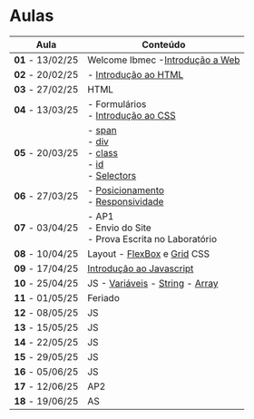 # Aulas

| Aula                     | Conteúdo    |
| ------------------------ | ----------- |
| __01__ - 13/02/25 | Welcome Ibmec -[Introdução a Web](../docs/01_Introducao_WEB.pdf)                                     |
| __02__ - 20/02/25 | - [Introdução ao HTML](../docs/02_Introducao_HTML.pdf)                                     |
| __03__ - 27/02/25 | HTML               |
| __04__ - 13/03/25 | - Formulários <br> - [Introdução ao CSS](../docs/03_Introducao_CSS.pdf)                   |
| __05__ - 20/03/25 | - [span](https://www.w3schools.com/tags/tag_span.asp) <br> - [div](https://www.w3schools.com/html/html_div.asp) <br> - [class](https://www.w3schools.com/html/html_classes.asp) <br> - [id](https://www.w3schools.com/html/html_id.asp) <br> - [Selectors](https://www.w3schools.com/css/css_selectors.asp) |
| __06__ - 27/03/25 | - [Posicionamento](https://jonh-carvalho.github.io/DW_25.1_8001/_Disciplina/Roteiros/css/posicionamento/) <br> - [Responsividade](https://jonh-carvalho.github.io/DW_25.1_8001/_Disciplina/Roteiros/css/siteresponsivo/) |
| __07__ - 03/04/25 | - AP1 <br> - Envio do Site <br> - Prova Escrita no Laboratório  |
| __08__ - 10/04/25     | Layout - [FlexBox](https://jonh-carvalho.github.io/DW_25.1_8001/css/flexbox/) e [Grid](https://jonh-carvalho.github.io/DW_25.1_8001/css/grid/) CSS |
| __09__ - 17/04/25     | [Introdução ao Javascript](./docs/04_Introducao_JavaScript.pdf)  |
| __10__ - 25/04/25     | JS - [Variáveis](https://developer.mozilla.org/pt-BR/docs/Web/JavaScript/Guide/Grammar_and_types) - [String]() - [Array](./Roteiros/js/array.md) |
| __11__ - 01/05/25     | Feriado |
| __12__ - 08/05/25     | JS |
| __13__ - 15/05/25     | JS |
| __14__ - 22/05/25     | JS |
| __15__ - 29/05/25     | JS |
| __16__ - 05/06/25     | JS |
| __17__ - 12/06/25     | AP2 |
| __18__ - 19/06/25     | AS |
<!--
| __07__ - 11/09/24     |  e  |

| __07__ - 18/09/24     |  |
| __08__ - 25/09/24     | AP1   |



| __10__ - 09/10/24     | Javascript -  |

| __11__ - 16/10/24     | Javascript - [Fundamentos Objetos](https://www.w3schools.com/js/js_objects.asp) - Básico [Objetos](https://developer.mozilla.org/pt-BR/docs/Learn/JavaScript/Objects/Basics)  |

| __12__ - 23/10/24     | Javascript - [Set e Map](./Roteiros/js/map.md) - [Formulários](./Roteiros/js/forms.md) |

| __13__ - 30/10/24     |  Javascript - [Fetch](https://jonh-carvalho.github.io/DW_24.2_8003/_Disciplina/Roteiros/js/07_Fetch/)   -  [Lendo Json](https://jonh-carvalho.github.io/DW_24.2_8003/_Disciplina/Roteiros/js/08_Lendo%20Json/)|

| __14__ - 06/11/24     | Javascript - [Fetch/API](https://jonh-carvalho.github.io/DW_24.2_8003/_Disciplina/Roteiros/js/09_FetchApi/)  |

| __15__ - 13/11/24     | [Manipulando Html com js](https://jonh-carvalho.github.io/DW_24.2_8003/_Disciplina/Roteiros/js/11_FormsJS/)    |

| __16__ - 20/11/24     | Feriado  |

| __17__ - 27/11/24     | AP2      |

| __18__ - 04/12/24     | AS -  Toda matéria (objetivas, discursivas e desenvolvimento)   |
-->

